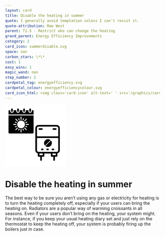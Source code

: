 ```yaml
---
layout: card
title: Disable the heating in summer
quote: I generally avoid temptation unless I can't resist it.
quote-attribution: Mae West 
parent: T1.5 - Restrict who can change the heating
grand_parent: Energy Efficiency Improvements 
category: 2
card_icon: summerdisable.svg
space: nan
carbon_stars: \*\*
cost: 1
easy_wins: 1
magic_wand: nan
step_number: 2
cardpetal_tag: energyefficiency.svg
cardpetal_colour: energyefficiencycolour.svg
card_icon_html: <img class='card-icon' alt-text=' ' src='/graphics/card_icons/summerdisable.svg'>
---
```


<img class='card-icon' alt-text=' ' src='/graphics/card_icons/summerdisable.svg'>
<h1>Disable the heating in summer</h1>

<p>The best way to be sure you aren’t using any gas or electricity for heating is to turn the heating completely off, especially if your users can bring the heating on. Radiators are a popular way of warming croissants in all seasons.   Even if your users don’t bring on the heating, your system might. For instance, if you keep your usual heating diary set and just rely on the thermostat to keep the heating off, your system is probably firing up the boilers just in case.</p> 

